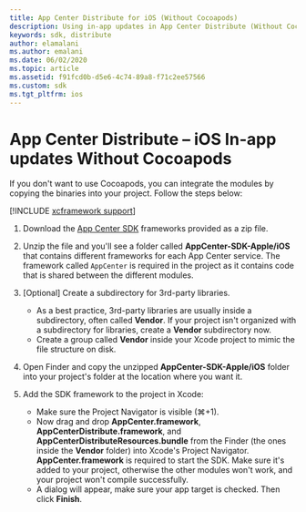 ```yaml
---
title: App Center Distribute for iOS (Without Cocoapods)
description: Using in-app updates in App Center Distribute (Without Cocoapods)
keywords: sdk, distribute
author: elamalani
ms.author: emalani
ms.date: 06/02/2020
ms.topic: article
ms.assetid: f91fcd0b-d5e6-4c74-89a8-f71c2ee57566
ms.custom: sdk
ms.tgt_pltfrm: ios
---
```


# App Center Distribute – iOS In-app updates Without Cocoapods

If you don't want to use Cocoapods, you can integrate the modules by copying the binaries into your project. Follow the steps below:

[!INCLUDE [xcframework support](../getting-started/includes/xcframeworks.md)]

1. Download the [App Center SDK](https://github.com/Microsoft/AppCenter-SDK-Apple/releases) frameworks provided as a zip file.

2. Unzip the file and you'll see a folder called **AppCenter-SDK-Apple/iOS** that contains different frameworks for each App Center service. The framework called `AppCenter` is required in the project as it contains code that is shared between the different modules.

3. [Optional] Create a subdirectory for 3rd-party libraries.
   * As a best practice, 3rd-party libraries are usually inside a subdirectory, often called **Vendor**. If your project isn't organized with a subdirectory for libraries, create a **Vendor** subdirectory now.
   * Create a group called **Vendor** inside your Xcode project to mimic the file structure on disk.

4. Open Finder and copy the unzipped **AppCenter-SDK-Apple/iOS** folder into your project's folder at the location where you want it.

5. Add the SDK framework to the project in Xcode:
   * Make sure the Project Navigator is visible (⌘+1).
   * Now drag and drop **AppCenter.framework**, **AppCenterDistribute.framework**, and **AppCenterDistributeResources.bundle** from the Finder (the ones inside the **Vendor** folder) into Xcode's Project Navigator. **AppCenter.framework** is required to start the SDK. Make sure it's added to your project, otherwise the other modules won't work, and your project won't compile successfully.
   * A dialog will appear, make sure your app target is checked. Then click **Finish**.